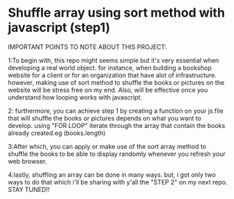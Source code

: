 # Shuffle array using sort method with javascript (step1)
IMPORTANT POINTS TO NOTE ABOUT THIS PROJECT:

1:To begin with, this repo might seems simple but it's very essential when developing a real world object. for instance, when building a bookshop website for a client or for an organization that have alot of infrastructure. however, making use of sort method to shuffle the books or pictures on the website will be stress free on my end. Also, will be effective once you understand how looping works with javascript.

2: furthermore, you can achieve step 1 by creating a function on your js.file that will shuffle the books or pictures depends on what you want to develop. using "FOR LOOP" iterate through the array that contain the books already created.eg (books.length)

3:After which, you can apply or make use of the sort array method to shuffle the books to be able to display randomly whenever you refresh your web browser.

4:lastly, shuffling an array can be done in many ways. but, i got only two ways to do that which i'll be sharing with y'all the "STEP 2" on my next repo. STAY TUNED!!




 
